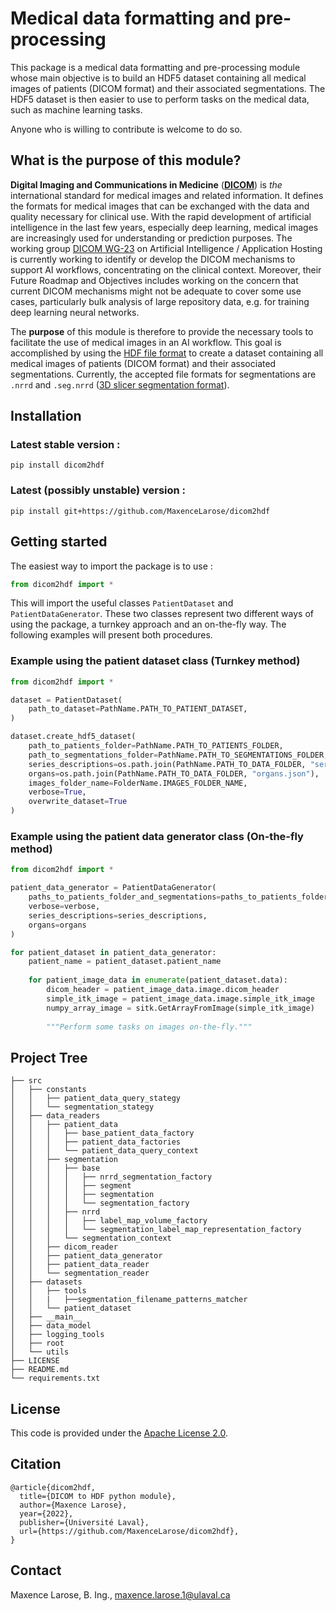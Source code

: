 # Medical data formatting and pre-processing 
This package is a medical data formatting and pre-processing module whose main objective is to build an HDF5 dataset containing all medical images of patients (DICOM format) and their associated segmentations. The HDF5 dataset is then easier to use to perform tasks on the medical data, such as machine learning tasks.

Anyone who is willing to contribute is welcome to do so.

## What is the purpose of this module?

**Digital Imaging and Communications in Medicine** ([**DICOM**](https://www.dicomstandard.org/)) is *the* international standard for medical images and related information. It defines the formats for medical images that can be exchanged with the data and quality necessary for clinical use. With the rapid development of artificial intelligence in the last few years, especially deep learning, medical images are increasingly used for understanding or prediction purposes. The working group [DICOM WG-23](https://www.dicomstandard.org/activity/wgs/wg-23/) on Artificial Intelligence / Application Hosting is currently working to identify or develop the DICOM mechanisms to support AI workflows, concentrating on the clinical context. Moreover, their Future Roadmap and Objectives includes working on the concern that current DICOM mechanisms might not be adequate to cover some use cases, particularly bulk analysis of large repository data, e.g. for training deep learning neural networks. 

The **purpose** of this module is therefore to provide the necessary tools to facilitate the use of medical images in an AI workflow.  This goal is accomplished by using the [HDF file format](https://www.hdfgroup.org/) to create a dataset containing all medical images of patients (DICOM format) and their associated segmentations. Currently, the accepted file formats for segmentations are `.nrrd` and `.seg.nrrd` ([3D slicer segmentation format](https://slicer.readthedocs.io/en/latest/user_guide/image_segmentation.html)).

## Installation

### Latest stable version :

```
pip install dicom2hdf
```

### Latest (possibly unstable) version :

```
pip install git+https://github.com/MaxenceLarose/dicom2hdf
```

## Getting started

The easiest way to import the package is to use :

```python
from dicom2hdf import *
```

This will import the useful classes `PatientDataset` and `PatientDataGenerator`. These two classes represent two different ways of using the package, a turnkey approach and an on-the-fly way. The following examples will present both procedures.

### Example using the patient dataset class (Turnkey method)

```python
from dicom2hdf import *

dataset = PatientDataset(
    path_to_dataset=PathName.PATH_TO_PATIENT_DATASET,
)

dataset.create_hdf5_dataset(
    path_to_patients_folder=PathName.PATH_TO_PATIENTS_FOLDER,
    path_to_segmentations_folder=PathName.PATH_TO_SEGMENTATIONS_FOLDER,
    series_descriptions=os.path.join(PathName.PATH_TO_DATA_FOLDER, "series_descriptions.json"),
    organs=os.path.join(PathName.PATH_TO_DATA_FOLDER, "organs.json"),
    images_folder_name=FolderName.IMAGES_FOLDER_NAME,
    verbose=True,
    overwrite_dataset=True
)
```

### Example using the patient data generator class (On-the-fly method)

```python
from dicom2hdf import *

patient_data_generator = PatientDataGenerator(
    paths_to_patients_folder_and_segmentations=paths_to_patients_folder_and_segmentations,
    verbose=verbose,
    series_descriptions=series_descriptions,
    organs=organs
)

for patient_dataset in patient_data_generator:
    patient_name = patient_dataset.patient_name
    
    for patient_image_data in enumerate(patient_dataset.data):
        dicom_header = patient_image_data.image.dicom_header
        simple_itk_image = patient_image_data.image.simple_itk_image
        numpy_array_image = sitk.GetArrayFromImage(simple_itk_image)
        
        """Perform some tasks on images on-the-fly."""
```

## Project Tree

```
├── src                             
│   ├── constants
│   │   ├── patient_data_query_stategy             
│   │   └── segmentation_stategy              
│   ├── data_readers                      
│   │   ├── patient_data          
│   │   │   ├── base_patient_data_factory
│   │   │	├── patient_data_factories
│   │   │	└── patient_data_query_context 						
│   │   ├── segmentation
│   │   │   ├──	base
│   │   │	│	├── nrrd_segmentation_factory
│   │   │	│	├── segment
│   │   │	│	├── segmentation
│   │   │	│	└── segmentation_factory
│   │   │   ├──	nrrd
│   │   │	│	├── label_map_volume_factory
│   │   │	│	└── segmentation_label_map_representation_factory
│   │   │	└── segmentation_context
│   │   ├── dicom_reader
│   │   ├── patient_data_generator
│   │   ├── patient_data_reader
│   │   └── segmentation_reader
│   ├── datasets
│   │   ├── tools
│   │   |	├──segmentation_filename_patterns_matcher
│   │   └── patient_dataset
│   ├── __main__
│   ├── data_model
│   ├── logging_tools
│   ├── root
│   └── utils
├── LICENSE
├── README.md
└── requirements.txt
```

## License

This code is provided under the [Apache License 2.0](https://github.com/MaxenceLarose/dicom2hdf/blob/main/LICENSE).

## Citation

```
@article{dicom2hdf,
  title={DICOM to HDF python module},
  author={Maxence Larose},
  year={2022},
  publisher={Université Laval},
  url={https://github.com/MaxenceLarose/dicom2hdf},
}
```

## Contact

Maxence Larose, B. Ing., [maxence.larose.1@ulaval.ca](mailto:maxence.larose.1@ulaval.ca)
